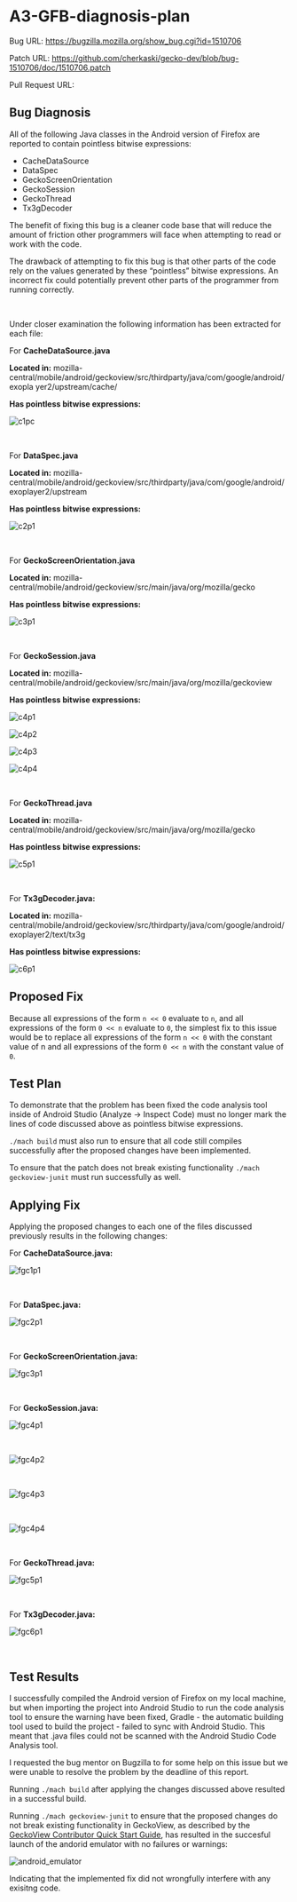 # A3-GFB-diagnosis-plan
Bug URL: https://bugzilla.mozilla.org/show_bug.cgi?id=1510706

Patch URL: https://github.com/cherkaski/gecko-dev/blob/bug-1510706/doc/1510706.patch

Pull Request URL:

## Bug Diagnosis

All of the following Java classes in the Android version of Firefox are reported to contain pointless bitwise expressions:

- CacheDataSource
- DataSpec
- GeckoScreenOrientation
- GeckoSession
- GeckoThread
- Tx3gDecoder

The benefit of fixing this bug is a cleaner code base that will reduce the amount of
friction other programmers will face when attempting to read or work with the code.

The drawback of attempting to fix this bug is that other parts of the code rely on the
values generated by these “pointless” bitwise expressions. An incorrect fix could
potentially prevent other parts of the programmer from running correctly.

<br/>

Under closer examination the following information has been extracted for each file:

For **CacheDataSource.java**

**Located in:** mozilla-central/mobile/android/geckoview/src/thirdparty/java/com/google/android/exopla yer2/upstream/cache/

**Has pointless bitwise expressions:**

![c1pc](https://github.com/cherkaski/gecko-dev/blob/bug-1510706/doc/pictures/c1p1.png)

<br/>

For **DataSpec.java**

**Located in:** mozilla-central/mobile/android/geckoview/src/thirdparty/java/com/google/android/exoplayer2/upstream

**Has pointless bitwise expressions:**

![c2p1](https://github.com/cherkaski/gecko-dev/blob/bug-1510706/doc/pictures/c2p1.png)

<br/>

For **GeckoScreenOrientation.java**

**Located in:** mozilla-central/mobile/android/geckoview/src/main/java/org/mozilla/gecko

**Has pointless bitwise expressions:**

![c3p1](https://github.com/cherkaski/gecko-dev/blob/bug-1510706/doc/pictures/c3p1.png)

<br/>

For **GeckoSession.java**

**Located in:** mozilla-central/mobile/android/geckoview/src/main/java/org/mozilla/geckoview

**Has pointless bitwise expressions:** 

![c4p1](https://github.com/cherkaski/gecko-dev/blob/bug-1510706/doc/pictures/c4p1.png)

![c4p2](https://github.com/cherkaski/gecko-dev/blob/bug-1510706/doc/pictures/c4p2.png)

![c4p3](https://github.com/cherkaski/gecko-dev/blob/bug-1510706/doc/pictures/c4p3.png)

![c4p4](https://github.com/cherkaski/gecko-dev/blob/bug-1510706/doc/pictures/c4p4.png)

<br/>

For **GeckoThread.java**

**Located in:** mozilla-central/mobile/android/geckoview/src/main/java/org/mozilla/gecko

**Has pointless bitwise expressions:**

![c5p1](https://github.com/cherkaski/gecko-dev/blob/bug-1510706/doc/pictures/c5p1.png)

<br/>

For **Tx3gDecoder.java:**

**Located in:** mozilla-central/mobile/android/geckoview/src/thirdparty/java/com/google/android/exoplayer2/text/tx3g

**Has pointless bitwise expressions:**

![c6p1](https://github.com/cherkaski/gecko-dev/blob/bug-1510706/doc/pictures/c6p1.png)


## Proposed Fix

Because all expressions of the form ```n << 0``` evaluate to ```n```, and all expressions of the
form ```0 << n``` evaluate to ```0```, the simplest fix to this issue would be to replace all
expressions of the form ```n << 0``` with the constant value of n and all expressions of the
form ```0 << n``` with the constant value of ```0```.


## Test Plan

To demonstrate that the problem has been fixed the code analysis tool inside of Android Studio (Analyze -> Inspect Code) must no longer mark the lines of code discussed above as pointless bitwise expressions.

`./mach build` must also run to ensure that all code still compiles successfully after the proposed changes have been implemented.

To ensure that the patch does not break existing functionality `./mach geckoview-junit` must run successfully as well.


## Applying Fix

Applying the proposed changes to each one of the files discussed previously results in the following changes:

For **CacheDataSource.java:**

![fgc1p1](https://github.com/cherkaski/gecko-dev/blob/bug-1510706/doc/pictures/fgc1p1.png)

<br>

For **DataSpec.java:**

![fgc2p1](https://github.com/cherkaski/gecko-dev/blob/bug-1510706/doc/pictures/fgc2p1.png)

<br>

For **GeckoScreenOrientation.java:**

![fgc3p1](https://github.com/cherkaski/gecko-dev/blob/bug-1510706/doc/pictures/fgc3p1.png)

<br>

For **GeckoSession.java:**

![fgc4p1](https://github.com/cherkaski/gecko-dev/blob/bug-1510706/doc/pictures/fgc4p1.png)

<br>

![fgc4p2](https://github.com/cherkaski/gecko-dev/blob/bug-1510706/doc/pictures/fgc4p2.png)

<br>

![fgc4p3](https://github.com/cherkaski/gecko-dev/blob/bug-1510706/doc/pictures/fgc4p3.png)

<br>

![fgc4p4](https://github.com/cherkaski/gecko-dev/blob/bug-1510706/doc/pictures/fgc4p4.png)

<br>

For **GeckoThread.java:**

![fgc5p1](https://github.com/cherkaski/gecko-dev/blob/bug-1510706/doc/pictures/fgc5p1.png)

<br>

For **Tx3gDecoder.java:**

![fgc6p1](https://github.com/cherkaski/gecko-dev/blob/bug-1510706/doc/pictures/fgc6p1.png)

<br>


## Test Results

I successfully compiled the Android version of Firefox on my local machine, but when importing the project into Android Studio to run the code analysis tool to ensure the warning have been fixed, Gradle - the automatic building tool used to build the project - failed to sync with Android Studio. This meant that .java files could not be scanned with the Android Studio Code Analysis tool.

I requested the bug mentor on Bugzilla to for some help on this issue but we were unable to resolve the problem by the deadline of this report.

Running `./mach build` after applying the changes discussed above resulted in a successful build.

Running `./mach geckoview-junit` to ensure that the proposed changes do not break existing functionality in GeckoView, as described by the [GeckoView Contributor Quick Start Guide](https://mozilla.github.io/geckoview/contributor/geckoview-quick-start), has resulted in the succesful launch of the andorid emulator with no failures or warnings:

![android_emulator](https://github.com/cherkaski/gecko-dev/blob/bug-1510706/doc/pictures/android_emulator.png)

Indicating that the implemented fix did not wrongfully interfere with any exisitng code.
